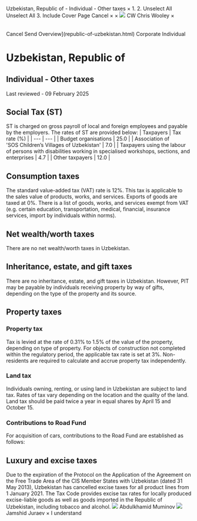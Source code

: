 Uzbekistan, Republic of - Individual - Other taxes
×
1.
2.
Unselect All
Unselect All
3.
Include Cover Page
Cancel
×
×
![](-/media/world-wide-tax-summaries/attachments/global---chris-wooley.ashx%3Frev=ac5e5f3223b34096b1afc2a6009c7320&revision=ac5e5f32-23b3-4096-b1af-c2a6009c7320&hash=859B7ADC84DC2CBEC9760E9E6EE7DE6D0A8BFCDF)
CW
Chris Wooley
×
######
Cancel
Send
Overview](republic-of-uzbekistan.html)
Corporate
Individual
# Uzbekistan, Republic of
## Individual - Other taxes
Last reviewed - 09 February 2025
## Social Tax (ST)
ST is charged on gross payroll of local and foreign employees and payable by the employers.
The rates of ST are provided below:
| Taxpayers | Tax rate (%) |
| --- | --- |
| Budget organisations | 25.0 |
| Association of 'SOS Children’s Villages of Uzbekistan' | 7.0 |
| Taxpayers using the labour of persons with disabilities working in specialised workshops, sections, and enterprises | 4.7 |
| Other taxpayers | 12.0 |
## Consumption taxes
The standard value-added tax (VAT) rate is 12%. This tax is applicable to the sales value of products, works, and services. Exports of goods are taxed at 0%. There is a list of goods, works, and services exempt from VAT (e.g. certain education, transportation, medical, financial, insurance services, import by individuals within norms).
## Net wealth/worth taxes
There are no net wealth/worth taxes in Uzbekistan.
## Inheritance, estate, and gift taxes
There are no inheritance, estate, and gift taxes in Uzbekistan. However, PIT may be payable by individuals receiving property by way of gifts, depending on the type of the property and its source.
## Property taxes
### Property tax
Tax is levied at the rate of 0.31% to 1.5% of the value of the property, depending on type of property. For objects of construction not completed within the regulatory period, the applicable tax rate is set at 3%.
Non-residents are required to calculate and accrue property tax independently.
### Land tax
Individuals owning, renting, or using land in Uzbekistan are subject to land tax. Rates of tax vary depending on the location and the quality of the land. Land tax should be paid twice a year in equal shares by April 15 and October 15.
### Contributions to Road Fund
For acquisition of cars, contributions to the Road Fund are established as follows:
## Luxury and excise taxes
Due to the expiration of the Protocol on the Application of the Agreement on the Free Trade Area of the CIS Member States with Uzbekistan (dated 31 May 2013), Uzbekistan has cancelled excise taxes for all product lines from 1 January 2021.
The Tax Code provides excise tax rates for locally produced excise-liable goods as well as goods imported in the Republic of Uzbekistan, including tobacco and alcohol.
![](-/media/world-wide-tax-summaries/republicofuzbekistanabdulkhamid-muminovuzbekistan--abdulkhamid-muminovjpg20210713101151824.ashx%3Frev=ba5e2d7db6f4491695d9e037fd7e5e28&revision=ba5e2d7d-b6f4-4916-95d9-e037fd7e5e28&hash=37862B6B2F5350E75B31277ACD97347535B8AA2A)
Abdulkhamid Muminov
![](-/media/world-wide-tax-summaries/republicofuzbekistanjamshid-juraevjamshid-juraev-croppedsquarejpg20220109234056130.ashx%3Frev=6a043517e0504fc4af855455f9abbc2a&revision=6a043517-e050-4fc4-af85-5455f9abbc2a&hash=F238BF8DA406B291A55051D57223F8B396BA7FA5)
Jamshid Juraev
×
I understand